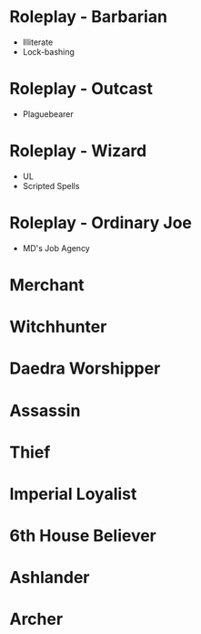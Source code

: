# Roleplay - Barbarian
* Illiterate
* Lock-bashing

# Roleplay - Outcast
* Plaguebearer

# Roleplay - Wizard
* UL
* Scripted Spells

# Roleplay - Ordinary Joe
* MD's Job Agency

# Merchant

# Witchhunter

# Daedra Worshipper

# Assassin

# Thief

# Imperial Loyalist

# 6th House Believer

# Ashlander

# Archer
